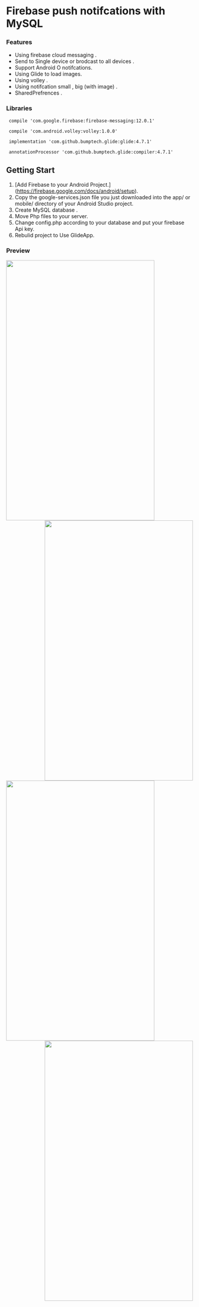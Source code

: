 # Firebase push notifcations with MySQL

### Features 
- Using firebase cloud messaging  .
- Send to Single device or brodcast to all devices .
- Support Android O notifcations.
- Using Glide to load images.
- Using volley .
- Using notifcation small , big (with image) .
- SharedPrefrences .


### Libraries 
` compile 'com.google.firebase:firebase-messaging:12.0.1'`

` compile 'com.android.volley:volley:1.0.0'`

` implementation 'com.github.bumptech.glide:glide:4.7.1'`

`  annotationProcessor 'com.github.bumptech.glide:compiler:4.7.1' `

## Getting Start

1. [Add Firebase to your Android Project.] (https://firebase.google.com/docs/android/setup).
2. Copy the google-services.json file you just downloaded into the app/ or mobile/ directory of your Android Studio project.
3. Create MySQL database .
4. Move Php files to your server.
5. Change config.php according to your database and put your firebase Api key.
6. Rebulid project to Use GlideApp.

### Preview

<img align="left" src="https://user-images.githubusercontent.com/22775697/38676237-0f7b931a-3e63-11e8-85f4-6dae736c10bb.png" width="400" height="700">
 <img align="right" src="https://user-images.githubusercontent.com/22775697/38676238-0faad134-3e63-11e8-99fa-db8ba6a524af.png" width="400" height="700">
 <img align="left" src="https://user-images.githubusercontent.com/22775697/38676240-0fdbc924-3e63-11e8-941b-b2a085a7fa3e.png" width="400" height="700">
<img align="right" src="https://user-images.githubusercontent.com/22775697/38676242-100ce46e-3e63-11e8-81cd-a82e90f91d02.png" width="400" height="700">

